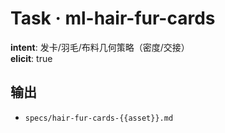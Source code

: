 # Task · ml-hair-fur-cards

**intent**: 发卡/羽毛/布料几何策略（密度/交接）  
**elicit**: true

## 输出

- `specs/hair-fur-cards-{{asset}}.md`
